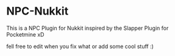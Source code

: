 # NPC-Nukkit
This is a NPC Plugin for Nukkit inspired by the Slapper Plugin for Pocketmine xD

fell free to edit when you fix what or add some cool stuff :)
